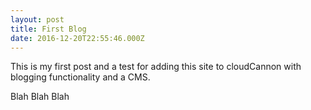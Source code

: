```yaml
---
layout: post
title: First Blog
date: 2016-12-20T22:55:46.000Z
---
```



This is my first post and a test for adding this site to cloudCannon with blogging functionality and a CMS.

Blah Blah Blah
